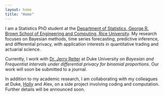 ```yaml
---
layout: home
title: "Home"
---
```


I am a Statistics PhD student at the [Department of Statistics, George R. Brown School of Engineering and Computing, Rice University](https://statistics.rice.edu/). My research focuses on Bayesian methods, time series forecasting, predictive inference, and differential privacy, with application interests in quantitative trading and actuarial science.

Currently, I work with [Dr. Jerry Reiter](https://www2.stat.duke.edu/~jerry/) at Duke University on *Bayesian and Frequentist intervals under differential privacy for binomial proportions*. Our work will soon be submitted to a journal.

In addition to my academic research, I am collaborating with my colleagues at Duke, [Holly](https://hollyyfc.github.io/) and Alex, on a side project involving coding and computation. Further details will be announced soon.
